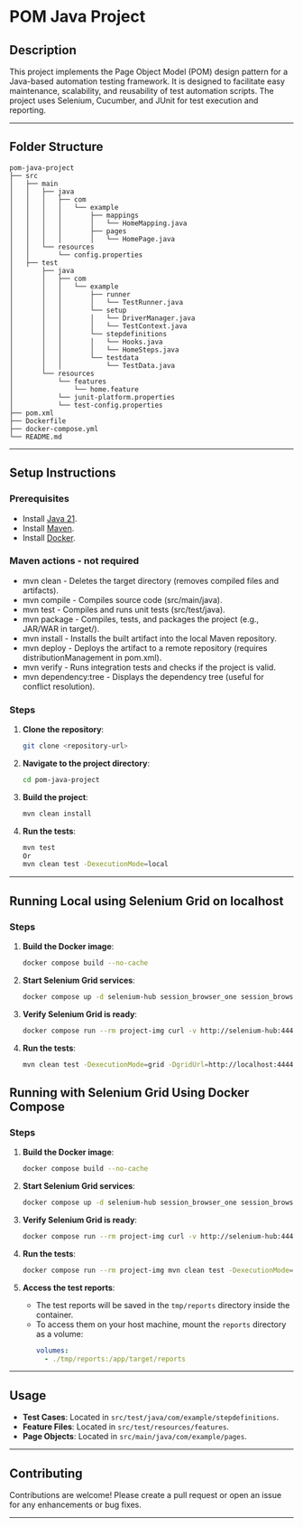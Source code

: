 # POM Java Project

## Description
This project implements the Page Object Model (POM) design pattern for a Java-based automation testing framework. It is designed to facilitate easy maintenance, scalability, and reusability of test automation scripts. The project uses Selenium, Cucumber, and JUnit for test execution and reporting.

---

## Folder Structure
```
pom-java-project
├── src
│   ├── main
│   │   ├── java
│   │   │   ├── com
│   │   │   │   └── example
│   │   │   │       ├── mappings
│   │   │   │       │   └── HomeMapping.java
│   │   │   │       ├── pages
│   │   │   │       │   └── HomePage.java
│   │   └── resources
│   │       └── config.properties
│   ├── test
│       ├── java
│       │   ├── com
│       │   │   └── example
│       │   │       ├── runner
│       │   │       │   └── TestRunner.java
│       │   │       └── setup
│       │   │       │   └── DriverManager.java
│       │   │       │   └── TestContext.java
│       │   │       └── stepdefinitions
│       │   │       │   └── Hooks.java
│       │   │       │   └── HomeSteps.java
│       │   │       └── testdata
│       │   │           └── TestData.java
│       └── resources
│           └── features
│               └── home.feature
│           └── junit-platform.properties
│           └── test-config.properties
├── pom.xml
├── Dockerfile
├── docker-compose.yml
└── README.md
```

---

## Setup Instructions

### Prerequisites
- Install [Java 21](https://openjdk.org/projects/jdk/21/).
- Install [Maven](https://maven.apache.org/).
- Install [Docker](https://www.docker.com/).

### Maven actions - not required

- mvn clean - Deletes the target directory (removes compiled files and artifacts).
- mvn compile - Compiles source code (src/main/java).
- mvn test - Compiles and runs unit tests (src/test/java).
- mvn package - Compiles, tests, and packages the project (e.g., JAR/WAR in target/).
- mvn install - Installs the built artifact into the local Maven repository.
- mvn deploy -	Deploys the artifact to a remote repository (requires distributionManagement in pom.xml).
- mvn verify -	Runs integration tests and checks if the project is valid.
- mvn dependency:tree -	Displays the dependency tree (useful for conflict resolution).

### Steps
1. **Clone the repository**:
   ```bash
   git clone <repository-url>
   ```

2. **Navigate to the project directory**:
   ```bash
   cd pom-java-project
   ```

3. **Build the project**:
   ```bash
   mvn clean install
   ```

4. **Run the tests**:
   ```bash
   mvn test
   Or
   mvn clean test -DexecutionMode=local
   ```

---

## Running Local using Selenium Grid on localhost

### Steps
1. **Build the Docker image**:
   ```bash
   docker compose build --no-cache
   ```

2. **Start Selenium Grid services**:
   ```bash
   docker compose up -d selenium-hub session_browser_one session_browser_two
   ```

3. **Verify Selenium Grid is ready**:
   ```bash
   docker compose run --rm project-img curl -v http://selenium-hub:4444/wd/hub/status
   ```

4. **Run the tests**:
   ```bash
   mvn clean test -DexecutionMode=grid -DgridUrl=http://localhost:4444/wd/hub


## Running with Selenium Grid Using Docker Compose

### Steps
1. **Build the Docker image**:
   ```bash
   docker compose build --no-cache
   ```

2. **Start Selenium Grid services**:
   ```bash
   docker compose up -d selenium-hub session_browser_one session_browser_two
   ```

3. **Verify Selenium Grid is ready**:
   ```bash
   docker compose run --rm project-img curl -v http://selenium-hub:4444/wd/hub/status
   ```

4. **Run the tests**:
   ```bash
   docker compose run --rm project-img mvn clean test -DexecutionMode=grid -DgridUrl=http://selenium-hub:4444/wd/hub
   ```

5. **Access the test reports**:
   - The test reports will be saved in the `tmp/reports` directory inside the container.
   - To access them on your host machine, mount the `reports` directory as a volume:
     ```yaml
     volumes:
       - ./tmp/reports:/app/target/reports
     ```

---

## Usage
- **Test Cases**: Located in `src/test/java/com/example/stepdefinitions`.
- **Feature Files**: Located in `src/test/resources/features`.
- **Page Objects**: Located in `src/main/java/com/example/pages`.

---

## Contributing
Contributions are welcome! Please create a pull request or open an issue for any enhancements or bug fixes.

---
